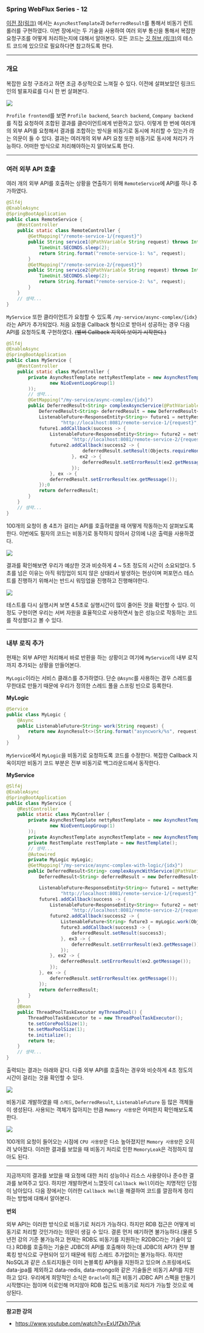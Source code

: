 ### Spring WebFlux Series - 12

[이전 장(링크)](https://imprint.tistory.com/240) 에서는 `AsyncRestTemplate`과 `DeferredResult`를 통해서 비동기 컨트롤러를 구현하였다.
이번 장에서는 두 기술을 사용하여 여러 외부 통신을 통해서 복잡한 요청구조를 어떻게 처리하는지에 대해서 알아본다.
모든 코드는 [깃 허브 (링크)](https://github.com/roy-zz/webflux)의 테스트 코드에 있으므로 필요하다면 참고하도록 한다.

---

### 개요

복잡한 요청 구조라고 하면 조금 추상적으로 느껴질 수 있다. 이전에 살펴보았던 링크드인의 발표자료를 다시 한 번 살펴본다.

![](complexrequest_image/service-oriented-architecture.png)

`Profile frontend`를 보면 `Profile backend`, `Search backend`, `Company backend`를 직접 요청하여 조합된 결과를 클라이언트에게 반환하고 있다.
이렇게 한 번에 여러개의 외부 API를 요청해서 결과를 조합하는 방식을 비동기로 동시에 처리할 수 있는가 라는 의문이 들 수 있다.
결과는 여러개의 외부 API 요청 또한 비동기로 동시에 처리가 가능하다. 어떠한 방식으로 처리해야하는지 알아보도록 한다.

---

### 여러 외부 API 호출

여러 개의 외부 API를 호출하는 상황을 연출하기 위해 `RemoteService`에 API를 하나 추가하였다.

```java
@Slf4j
@EnableAsync
@SpringBootApplication
public class RemoteService {
    @RestController
    public static class RemoteController {
        @GetMapping("/remote-service-1/{request}")
        public String service1(@PathVariable String request) throws InterruptedException {
            TimeUnit.SECONDS.sleep(2);
            return String.format("remote-service-1: %s", request);
        }
        @GetMapping("/remote-service-2/{request}")
        public String service2(@PathVariable String request) throws InterruptedException {
            TimeUnit.SECONDS.sleep(2);
            return String.format("remote-service-2: %s", request);
        }
    }
    // 생략...
}
```

`MyService` 또한 클라이언트가 요청할 수 있도록 `/my-service/async-complex/{idx}`라는 API가 추가되었다.
처음 요청을 Callback 형식으로 받아서 성공하는 경우 다음 API를 요청하도록 구현하였다. ~~(벌써 Callback 지옥이 보이기 시작한다.)~~

```java
@Slf4j
@EnableAsync
@SpringBootApplication
public class MyService {
    @RestController
    public static class MyController {
        private AsyncRestTemplate nettyRestTemplate = new AsyncRestTemplate(new Netty4ClientHttpRequestFactory(
                new NioEventLoopGroup(1)
        ));
        // 생략... 
        @GetMapping("/my-service/async-complex/{idx}")
        public DeferredResult<String> complexAsyncService(@PathVariable String idx) {
            DeferredResult<String> deferredResult = new DeferredResult<>();
            ListenableFuture<ResponseEntity<String>> future1 = nettyRestTemplate.getForEntity(
                    "http://localhost:8081/remote-service-1/{request}", String.class, idx);
            future1.addCallback(success -> {
                ListenableFuture<ResponseEntity<String>> future2 = nettyRestTemplate.getForEntity(
                        "http://localhost:8081/remote-service-2/{request}", String.class, Objects.requireNonNull(success).getBody());
                future2.addCallback(success2 -> {
                            deferredResult.setResult(Objects.requireNonNull(success2).getBody());
                        }, ex2 -> {
                            deferredResult.setErrorResult(ex2.getMessage());
                        });
                }, ex -> {
                deferredResult.setErrorResult(ex.getMessage());
            });0
            return deferredResult;
        }
    }
    // 생략... 
}
```

100개의 요청이 총 4초가 걸리는 API를 호출하였을 때 어떻게 작동하는지 살펴보도록 한다.
이번에도 필자의 코드는 비동기로 동작하지 않아서 강의에 나온 출력을 사용하겠다.

![](complexrequest_image/complex-async-request-result.png)

결과를 확인해보면 우리가 예상한 것과 비슷하게 4 ~ 5초 정도의 시간이 소요되었다.
5초를 넘은 이유는 아직 워밍업이 되지 않은 상태라서 발생하는 현상이며 퍼포먼스 테스트를 진행하기 위해서는 반드시 워밍업을 진행하고 진행해야한다.

![](complexrequest_image/complex-async-request-result-2.png)

테스트를 다시 실행시켜 보면 4.5초로 실행시간이 많이 줄어든 것을 확인할 수 있다.
이 정도 구현이면 우리는 서버 자원을 효율적으로 사용하면서 높은 성능으로 작동하는 코드를 작성했다고 볼 수 있다.

---

### 내부 로직 추가

현재는 외부 API만 처리해서 바로 반환을 하는 상황이고 여기에 `MyService`의 내부 로직까지 추가되는 상황을 만들어본다.

`MyLogic`이라는 서비스 클래스를 추가하였다.
단순 `@Async`를 사용하는 경우 스레드를 무한대로 만들기 때문에 우리가 정의한 스레드 풀을 스프링 빈으로 등록한다.

**MyLogic**
```java
@Service
public class MyLogic {
    @Async
    public ListenableFuture<String> work(String request) {
        return new AsyncResult<>(String.format("asyncwork/%s", request));
    }
}
```

`MyService`에서 `MyLogic`을 비동기로 요청하도록 코드를 수정한다.
복잡한 Callback 지옥이지만 비동기 코드 부분은 전부 비동기로 백그라운드에서 동작한다.

**MyService**
```java
@Slf4j
@EnableAsync
@SpringBootApplication
public class MyService {
    @RestController
    public static class MyController {
        private AsyncRestTemplate nettyRestTemplate = new AsyncRestTemplate(new Netty4ClientHttpRequestFactory(
                new NioEventLoopGroup(1)
        ));
        private AsyncRestTemplate asyncRestTemplate = new AsyncRestTemplate();
        private RestTemplate restTemplate = new RestTemplate();
        // 생략...
        @Autowired
        private MyLogic myLogic;
        @GetMapping("/my-service/async-complex-with-logic/{idx}")
        public DeferredResult<String> complexAsyncWithService(@PathVariable String idx) {
            DeferredResult<String> deferredResult = new DeferredResult<>();

            ListenableFuture<ResponseEntity<String>> future1 = nettyRestTemplate.getForEntity(
                    "http://localhost:8081/remote-service-1/{request}", String.class, idx);
            future1.addCallback(success -> {
                ListenableFuture<ResponseEntity<String>> future2 = nettyRestTemplate.getForEntity(
                        "http://localhost:8081/remote-service-2/{request}", String.class, Objects.requireNonNull(success).getBody());
                future2.addCallback(success2 -> {
                    ListenableFuture<String> future3 = myLogic.work(Objects.requireNonNull(success2).getBody());
                    future3.addCallback(success3 -> {
                        deferredResult.setResult(success3);
                    }, ex3 -> {
                        deferredResult.setErrorResult(ex3.getMessage());
                    });
                }, ex2 -> {
                    deferredResult.setErrorResult(ex2.getMessage());
                });
            }, ex -> {
                deferredResult.setErrorResult(ex.getMessage());
            });
            return deferredResult;
        }
    }
    @Bean
    public ThreadPoolTaskExecutor myThreadPool() {
        ThreadPoolTaskExecutor te = new ThreadPoolTaskExecutor();
        te.setCorePoolSize(1);
        te.setMaxPoolSize(1);
        te.initialize();
        return te;
    }
    // 생략...
}
```

출력되는 결과는 아래와 같다. 다중 외부 API를 호출하는 경우와 비슷하게 4초 정도의 시간이 걸리는 것을 확인할 수 있다.

![](complexrequest_image/complex-api-with-inner-logic.png)

비동기로 개발하였을 때 `스레드`, `DeferredResult`, `ListenableFuture` 등 많은 객체들이 생성된다.
사용되는 객체가 많아지는 만큼 `Memory 사용량`은 어떠한지 확인해보도록 한다.

![](complexrequest_image/resource-usage.png)

100개의 요청이 들어오는 시점에 `CPU 사용량`은 다소 높아졌지만 `Memory 사용량`은 오히려 낮아졌다.
이러한 결과를 보았을 때 비동기 처리로 인한 `MemoryLeak`은 걱정하지 않아도 된다.

---

지금까지의 결과를 보았을 때 요청에 대한 처리 성능이나 리소스 사용량이나 준수한 결과를 보여주고 있다.
하지만 개발하면서 느꼈듯이 `Callback Hell`이라는 치명적인 단점이 남아있다.
다음 장에서는 이러한 `Callback Hell`을 해결하여 코드를 깔끔하게 정리하는 방법에 대해서 알아본다.

**번외**

외부 API는 이러한 방식으로 비동기로 처리가 가능하다. 하지만 RDB 접근은 어떻게 비동기로 처리할 것인가라는 의문이 생길 수 있다.
결론 먼저 얘기하면 불가능하다.(물론 5년전 강의 기준 불가능하고 현재는 RDB도 비동기를 지원하는 R2DBC라는 기술이 있다.)
RDB를 호출하는 기술은 JDBC의 API를 호출해야 하는데 JDBC의 API가 전부 블록킹 방식으로 구현되어 있기 때문에 워킹 스레드 추가없이는 불가능하다.
하지만 NoSQL과 같은 스토리지들은 이미 논블록킹 API들을 지원하고 있으며 스프링에서도 data-jpa를 제외하고 data-redis, data-mongo와 같은 기술들은 비동기 API를 지원하고 있다.
우리에게 희망적인 소식은 `Oracle`이 최근 비동기 JDBC API 스펙을 만들기 시작했다는 점이며 이로인해 머지않아 RDB 접근도 비동기로 처리가 가능할 것으로 예상된다.

---

**참고한 강의**

- https://www.youtube.com/watch?v=ExUfZkh7Puk